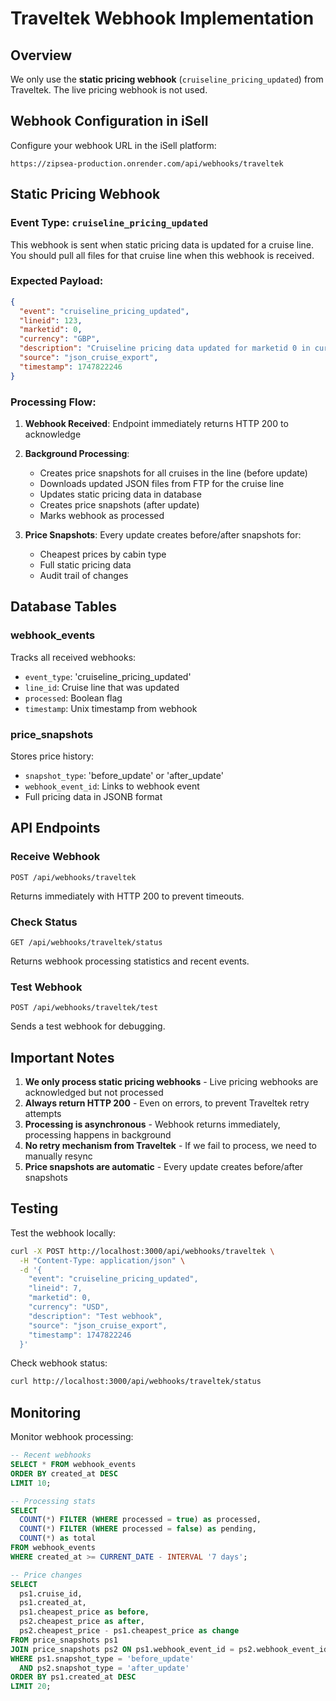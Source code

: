 # Traveltek Webhook Implementation

## Overview
We only use the **static pricing webhook** (`cruiseline_pricing_updated`) from Traveltek. The live pricing webhook is not used.

## Webhook Configuration in iSell

Configure your webhook URL in the iSell platform:
```
https://zipsea-production.onrender.com/api/webhooks/traveltek
```

## Static Pricing Webhook

### Event Type: `cruiseline_pricing_updated`

This webhook is sent when static pricing data is updated for a cruise line. You should pull all files for that cruise line when this webhook is received.

### Expected Payload:
```json
{
  "event": "cruiseline_pricing_updated",
  "lineid": 123,
  "marketid": 0,
  "currency": "GBP",
  "description": "Cruiseline pricing data updated for marketid 0 in currency GBP",
  "source": "json_cruise_export",
  "timestamp": 1747822246
}
```

### Processing Flow:

1. **Webhook Received**: Endpoint immediately returns HTTP 200 to acknowledge
2. **Background Processing**: 
   - Creates price snapshots for all cruises in the line (before update)
   - Downloads updated JSON files from FTP for the cruise line
   - Updates static pricing data in database
   - Creates price snapshots (after update)
   - Marks webhook as processed

3. **Price Snapshots**: Every update creates before/after snapshots for:
   - Cheapest prices by cabin type
   - Full static pricing data
   - Audit trail of changes

## Database Tables

### webhook_events
Tracks all received webhooks:
- `event_type`: 'cruiseline_pricing_updated'
- `line_id`: Cruise line that was updated
- `processed`: Boolean flag
- `timestamp`: Unix timestamp from webhook

### price_snapshots
Stores price history:
- `snapshot_type`: 'before_update' or 'after_update'
- `webhook_event_id`: Links to webhook event
- Full pricing data in JSONB format

## API Endpoints

### Receive Webhook
```
POST /api/webhooks/traveltek
```
Returns immediately with HTTP 200 to prevent timeouts.

### Check Status
```
GET /api/webhooks/traveltek/status
```
Returns webhook processing statistics and recent events.

### Test Webhook
```
POST /api/webhooks/traveltek/test
```
Sends a test webhook for debugging.

## Important Notes

1. **We only process static pricing webhooks** - Live pricing webhooks are acknowledged but not processed
2. **Always return HTTP 200** - Even on errors, to prevent Traveltek retry attempts
3. **Processing is asynchronous** - Webhook returns immediately, processing happens in background
4. **No retry mechanism from Traveltek** - If we fail to process, we need to manually resync
5. **Price snapshots are automatic** - Every update creates before/after snapshots

## Testing

Test the webhook locally:
```bash
curl -X POST http://localhost:3000/api/webhooks/traveltek \
  -H "Content-Type: application/json" \
  -d '{
    "event": "cruiseline_pricing_updated",
    "lineid": 7,
    "marketid": 0,
    "currency": "USD",
    "description": "Test webhook",
    "source": "json_cruise_export",
    "timestamp": 1747822246
  }'
```

Check webhook status:
```bash
curl http://localhost:3000/api/webhooks/traveltek/status
```

## Monitoring

Monitor webhook processing:
```sql
-- Recent webhooks
SELECT * FROM webhook_events 
ORDER BY created_at DESC 
LIMIT 10;

-- Processing stats
SELECT 
  COUNT(*) FILTER (WHERE processed = true) as processed,
  COUNT(*) FILTER (WHERE processed = false) as pending,
  COUNT(*) as total
FROM webhook_events
WHERE created_at >= CURRENT_DATE - INTERVAL '7 days';

-- Price changes
SELECT 
  ps1.cruise_id,
  ps1.created_at,
  ps1.cheapest_price as before,
  ps2.cheapest_price as after,
  ps2.cheapest_price - ps1.cheapest_price as change
FROM price_snapshots ps1
JOIN price_snapshots ps2 ON ps1.webhook_event_id = ps2.webhook_event_id
WHERE ps1.snapshot_type = 'before_update'
  AND ps2.snapshot_type = 'after_update'
ORDER BY ps1.created_at DESC
LIMIT 20;
```